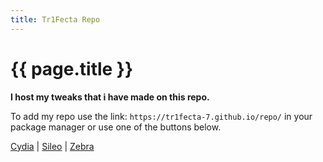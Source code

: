 ```yaml
---
title: Tr1Fecta Repo
---
```

# {{ page.title }}
**I host my tweaks that i have made on this repo.**

To add my repo use the link: `https://tr1fecta-7.github.io/repo/` in your package manager or use one of the buttons below.

[Cydia](cydia://url/https://cydia.saurik.com/api/share#?source=https://tr1fecta-7.github.io/repo/) | [Sileo](sileo://source/https://tr1fecta-7.github.io/repo/) | [Zebra](zbra://sources/add/https://tr1fecta-7.github.io/repo/)
